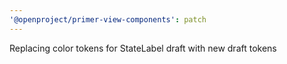 ```yaml
---
'@openproject/primer-view-components': patch
---
```


Replacing color tokens for StateLabel draft with new draft tokens
